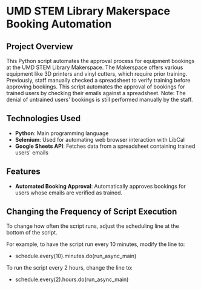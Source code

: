 # UMD STEM Library Makerspace Booking Automation

## Project Overview
This Python script automates the approval process for equipment bookings at the UMD STEM Library Makerspace. The Makerspace offers various equipment like 3D printers and vinyl cutters, which require prior training. Previously, staff manually checked a spreadsheet to verify training before approving bookings. This script automates the approval of bookings for trained users by checking their emails against a spreadsheet. Note: The denial of untrained users' bookings is still performed manually by the staff.

## Technologies Used
- **Python**: Main programming language
- **Selenium**: Used for automating web browser interaction with LibCal
- **Google Sheets API**: Fetches data from a spreadsheet containing trained users' emails

## Features
- **Automated Booking Approval**: Automatically approves bookings for users whose emails are verified as trained.

## Changing the Frequency of Script Execution
To change how often the script runs, adjust the scheduling line at the bottom of the script. 

For example, to have the script run every 10 minutes, modify the line to:
- schedule.every(10).minutes.do(run_async_main)

To run the script every 2 hours, change the line to:
- schedule.every(2).hours.do(run_async_main)

